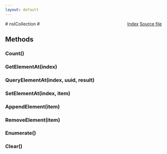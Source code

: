 ```yaml
---
layout: default
---
```

<div class='links' style='float:right'><a href="../index.html">Index</a>
<a href="http://dxr.mozilla.org/mozilla-central/source/xpcom/ds/nsICollection.idl">Source file</a>
</div>
# nsICollection #

## Methods ##

### Count() ###

### GetElementAt(index) ###

### QueryElementAt(index, uuid, result) ###

### SetElementAt(index, item) ###

### AppendElement(item) ###

### RemoveElement(item) ###

### Enumerate() ###

### Clear() ###
